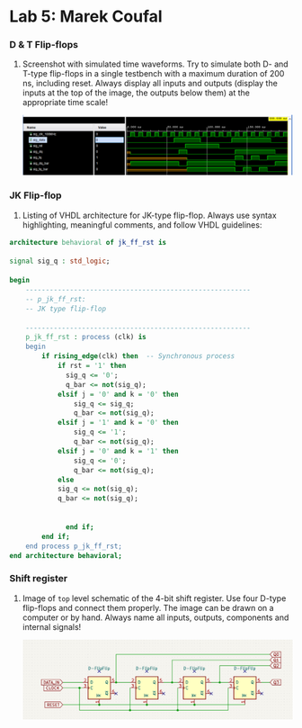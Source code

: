 # Lab 5: Marek Coufal


### D & T Flip-flops

1. Screenshot with simulated time waveforms. Try to simulate both D- and T-type flip-flops in a single testbench with a maximum duration of 200 ns, including reset. Always display all inputs and outputs (display the inputs at the top of the image, the outputs below them) at the appropriate time scale!

   ![your figure](images/DandTFlipFlops.PNG)

### JK Flip-flop

1. Listing of VHDL architecture for JK-type flip-flop. Always use syntax highlighting, meaningful comments, and follow VHDL guidelines:

```vhdl
architecture behavioral of jk_ff_rst is

signal sig_q : std_logic;

begin
    --------------------------------------------------------
    -- p_jk_ff_rst:
    -- JK type flip-flop 

    --------------------------------------------------------
    p_jk_ff_rst : process (clk) is
    begin
        if rising_edge(clk) then  -- Synchronous process
            if rst = '1' then
              sig_q <= '0';
              q_bar <= not(sig_q);
            elsif j = '0' and k = '0' then
                sig_q <= sig_q;
                q_bar <= not(sig_q);
            elsif j = '1' and k = '0' then
                sig_q <= '1';
                q_bar <= not(sig_q);
            elsif j = '0' and k = '1' then
                sig_q <= '0';
                q_bar <= not(sig_q);
            else
            sig_q <= not(sig_q);
            q_bar <= not(sig_q);
                       
             
              end if;
        end if;
    end process p_jk_ff_rst;
end architecture behavioral;
```

### Shift register

1. Image of `top` level schematic of the 4-bit shift register. Use four D-type flip-flops and connect them properly. The image can be drawn on a computer or by hand. Always name all inputs, outputs, components and internal signals!

   ![your figure](images/shiftReg.png)